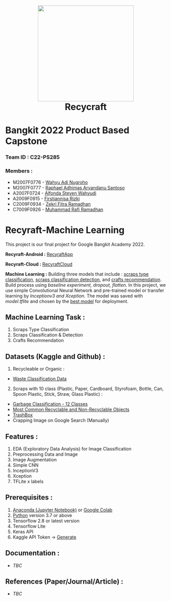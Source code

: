 <h1 align="center">
  <img align="center" src="#"  width="300"></img>
<br>
Recycraft
</h1>

#  Bangkit 2022 Product Based Capstone

### Team ID : C22-PS285

### Members : 
* M2007F0776 - [Wahyu Adi Nugroho](https://github.com/wahyu-adi-n)
* M2007F0777 - [Raphael Adhimas Aryandanu Santoso](https://github.com/raphaeldanu)
* A2007F0724 - [Alfonda Steven Wahyudi](https://github.com/alfondasteven)
* A2009F0915 - [Firstiannisa Rizki](https://github.com/ftiannisa)
* C2009F0934 - [Zekri Fitra Ramadhan](https://github.com/yusrankun)
* C7009F0926 - [Muhammad Rafi Ramadhan](https://github.com/rafi016)

# Recyraft-Machine Learning
This project is our final project for Google Bangkit Academy 2022.

**Recyraft-Android :**
[RecyraftApp]()

**Recyraft-Cloud :**
[RecyraftCloud]()

**Machine Learning :** 
Building three models that include : [scraps type classification](https://github.com/Recycraft/machine-learning/tree/main/scraps-type-classification), [scraps classification detection](https://github.com/Recycraft/machine-learning/tree/main/scraps-classification-detection), and [crafts recommendation](). Build process using *baseline experiment, dropout, flatten*. In this project, we use simple Convolutional Neural Network and pre-trained model or transfer learning by *Inceptionv3 and Xception*. The model was saved with *model.tflite* and chosen by the [best model]() for deployment.

## Machine Learning Task :
1. Scraps Type Classification
2. Scraps Classification & Detection
3. Crafts Recommendation

## Datasets (Kaggle and Github) :
1. Recycleable or Organic :
  * [Waste Classification Data](https://www.kaggle.com/datasets/techsash/waste-classification-data)
2. Scraps with 10 class (Plastic, Paper, Cardboard, Styrofoam, Bottle, Can, Spoon Plastic, Stick, Straw, Glass Plastic) :
  * [Garbage Classification - 12 Classes](https://www.kaggle.com/datasets/mostafaabla/garbage-classification)
  * [Most Common Recyclable and Non-Recyclable Objects](https://www.kaggle.com/datasets/ashwinshrivastav/most-common-recyclable-and-nonrecyclable-objects)
  * [TrashBox](https://github.com/nikhilvenkatkumsetty/TrashBox)
  * Crapping Image on Google Search (Manually)

## Features :
1. EDA (Exploratory Data Analysis) for Image Classification
2. Preprocessing Data and Image
3. Image Augmentation
4. Simple CNN
5. InceptionV3
6. Xception
7. TFLite x labels 

## Prerequisites :
1. [Anaconda (Jupyter Notebook)](https://test-jupyter.readthedocs.io/en/latest/install.html) or [Google Colab](https://colab.research.google.com/)
2. [Python](https://www.python.org/downloads/) version 3.7 or above
3. Tensorflow 2.8 or latest version
4. Tensorflow Lite
5. Keras API
6. Kaggle API Token → [Generate](https://github.com/Kaggle/kaggle-api#api-credentials)

## Documentation :
* *TBC*

## References (Paper/Journal/Article) :
* *TBC*
